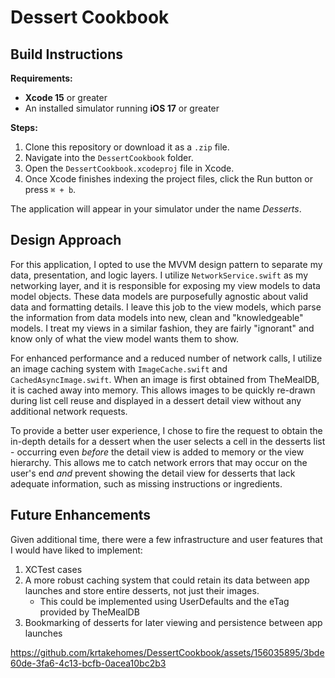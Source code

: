 # Dessert Cookbook

## Build Instructions

**Requirements:**
- **Xcode 15** or greater
- An installed simulator running **iOS 17** or greater

**Steps:**
1. Clone this repository or download it as a `.zip` file.
2. Navigate into the `DessertCookbook` folder.
3. Open the `DessertCookbook.xcodeproj` file in Xcode.
4. Once Xcode finishes indexing the project files, click the Run button or press `⌘ + b`.

The application will appear in your simulator under the name _Desserts_.

## Design Approach

For this application, I opted to use the MVVM design pattern to separate my data, presentation, and logic layers. I utilize `NetworkService.swift` as my networking layer, and it is responsible for exposing my view models to data model objects. These data models are purposefully agnostic about valid data and formatting details. I leave this job to the view models, which parse the information from data models into new, clean and "knowledgeable" models. I treat my views in a similar fashion, they are fairly "ignorant" and know only of what the view model wants them to show.

For enhanced performance and a reduced number of network calls, I utilize an image caching system with `ImageCache.swift` and `CachedAsyncImage.swift`. When an image is first obtained from TheMealDB, it is cached away into memory. This allows images to be quickly re-drawn during list cell reuse and displayed in a dessert detail view without any additional network requests.

To provide a better user experience, I chose to fire the request to obtain the in-depth details for a dessert when the user selects a cell in the desserts list - occurring even _before_ the detail view is added to memory or the view hierarchy. This allows me to catch network errors that may occur on the user's end _and_ prevent showing the detail view for desserts that lack adequate information, such as missing instructions or ingredients.

## Future Enhancements

Given additional time, there were a few infrastructure and user features that I would have liked to implement:
1. XCTest cases
2. A more robust caching system that could retain its data between app launches and store entire desserts, not just their images.
   - This could be implemented using UserDefaults and the eTag provided by TheMealDB
3. Bookmarking of desserts for later viewing and persistence between app launches

https://github.com/krtakehomes/DessertCookbook/assets/156035895/3bde60de-3fa6-4c13-bcfb-0acea10bc2b3

